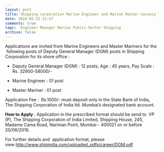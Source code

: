 ```yaml
---
layout: post
title: Shipping corporation Marine Engineer and Marine Master vacancy last date 20th June-2016   
date: 2016-05-22 21:57
comments: true
tags:  Engineer Manager Marine Public-Sector Shipping 
archive: false
---
```

Applications are invited from Marine Engineers and Master Mariners for the  following posts of Deputy General Manager (DGM) posts in Shipping Corporation for its shore office :


- Deputy General Manager (DGM) : 12 posts, Age : 45 years, Pay Scale : Rs. 32900-58000/-

- Marine Engineer : 01 post
- Master Mariner : 01 post 


Application Fee :  Rs.1000/- must deposit only in the State Bank of India, The Shipping Corporation of India ltd. Mumbai’s designated bank account.

**How to Apply** : Application in the prescribed format should be send to  VP (P), The Shipping Corporation of India Limited, Shipping House, 245, Madame Cama Road, Nariman Point, Mumbai - 400021 on or before 20/06/2016. 


For further details and  application format, please view <http://www.shipindia.com/uploaded_pdfs/career/DGM.pdf>